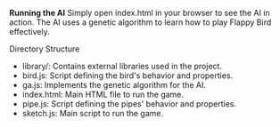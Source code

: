 **Running the AI**
Simply open index.html in your browser to see the AI in action. The AI uses a genetic algorithm to learn how to play Flappy Bird effectively.

Directory Structure
- library/: Contains external libraries used in the project.
- bird.js: Script defining the bird's behavior and properties.
- ga.js: Implements the genetic algorithm for the AI.
- index.html: Main HTML file to run the game.
- pipe.js: Script defining the pipes' behavior and properties.
- sketch.js: Main script to run the game.
